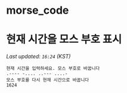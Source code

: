 # morse_code
# 현재 시간을 모스 부호 표시
<!-- MORSE_TIME_START -->
_Last updated: `16:24` (KST)_

```
현재 시간을 입력하세요. 모스 부호로 바꿉니다
.---- -.... ..--- ....-
모스 부호를 다시 현재 시간으로 바꿉니다
1624
```
<!-- MORSE_TIME_END -->
